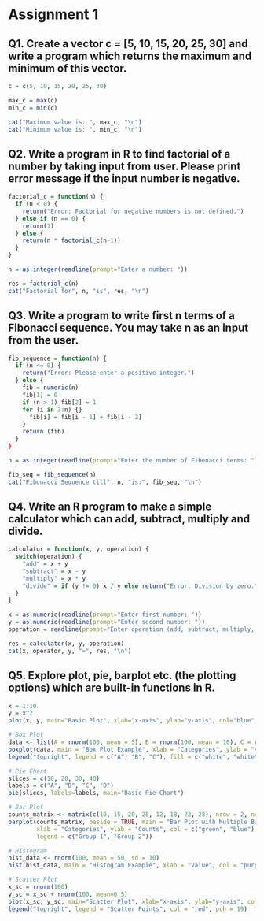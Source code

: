 # Assignment 1

## Q1. Create a vector c = [5, 10, 15, 20, 25, 30] and write a program which returns the maximum and minimum of this vector.
  ```R
  c = c(5, 10, 15, 20, 25, 30)

  max_c = max(c)
  min_c = min(c)

  cat("Maximum value is: ", max_c, "\n")
  cat("Minimum value is: ", min_c, "\n")
  ```

## Q2. Write a program in R to find factorial of a number by taking input from user. Please print error message if the input number is negative.
  ```R
  factorial_c = function(n) {
    if (n < 0) {
      return("Error: Factorial for negative numbers is not defined.")
    } else if (n == 0) {
      return(1)
    } else {
      return(n * factorial_c(n-1))
    }
  }

  n = as.integer(readline(prompt="Enter a number: "))

  res = factorial_c(n)
  cat("Factorial for", n, "is", res, "\n")
  ```

## Q3. Write a program to write first n terms of a Fibonacci sequence. You may take n as an input from the user.
  ```R
  fib_sequence = function(n) {
    if (n <= 0) {
      return("Error: Please enter a positive integer.")
    } else {
      fib = numeric(n)
      fib[1] = 0
      if (n > 1) fib[2] = 1
      for (i in 3:n) {}
        fib[i] = fib[i - 1] + fib[i - 2]
      }
      return (fib)
    }
  }

  n = as.integer(readline(prompt="Enter the number of Fibonacci terms: "))

  fib_seq = fib_sequence(n)
  cat("Fibonacci Sequence till", n, "is:", fib_seq, "\n")
  ```

## Q4. Write an R program to make a simple calculator which can add, subtract, multiply and divide.
  ```R
  calculator = function(x, y, operation) {
    switch(operation) {
      "add" = x + y
      "subtract" = x - y
      "multiply" = x * y
      "divide" = if (y != 0) x / y else return("Error: Division by zero.")
    }
  }

  x = as.numeric(readline(prompt="Enter first number: "))
  y = as.numeric(readline(prompt="Enter second number: "))
  operation = readline(prompt="Enter operation (add, subtract, multiply, divide): ")

  res = calculator(x, y, operation)
  cat(x, operator, y, "=", res, "\n")
  ```

## Q5. Explore plot, pie, barplot etc. (the plotting options) which are built-in functions in R.
  ```R
  x = 1:10
  y = x^2
  plot(x, y, main="Basic Plot", xlab="x-axis", ylab="y-axis", col="blue", pch=19))

  # Box Plot
  data <- list(A = rnorm(100, mean = 5), B = rnorm(100, mean = 10), C = rnorm(100, mean = 15))
  boxplot(data, main = "Box Plot Example", xlab = "Categories", ylab = "Values")
  legend("topright", legend = c("A", "B", "C"), fill = c("white", "white", "white"))

  # Pie Chart
  slices = c(10, 20, 30, 40)
  labels = c("A", "B", "C", "D")
  pie(slices, labels=labels, main="Basic Pie Chart")

  # Bar Plot
  counts_matrix <- matrix(c(10, 15, 20, 25, 12, 18, 22, 28), nrow = 2, ncol = 4, byrow = TRUE)
  barplot(counts_matrix, beside = TRUE, main = "Bar Plot with Multiple Bars",
          xlab = "Categories", ylab = "Counts", col = c("green", "blue"),
          legend = c("Group 1", "Group 2"))

  # Histogram
  hist_data <- rnorm(100, mean = 50, sd = 10)
  hist(hist_data, main = "Histogram Example", xlab = "Value", col = "purple", border = "black", breaks = 10)

  # Scatter Plot
  x_sc = rnorm(100)
  y_sc = x_sc + rnorm(100, mean=0.5)
  plot(x_sc, y_sc, main="Scatter Plot", xlab="x-axis", ylab="y-axis", col="red", pch=19)
  legend("topright", legend = "Scatter Points", col = "red", pch = 19)
  ```
